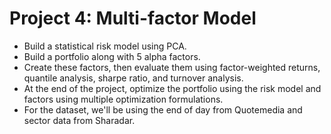 # Project 4: Multi-factor Model
* Build a statistical risk model using PCA. 
* Build a portfolio along with 5 alpha factors. 
* Create these factors, then evaluate them using factor-weighted returns, quantile analysis, sharpe ratio, and turnover analysis. 
* At the end of the project, optimize the portfolio using the risk model and factors using multiple optimization formulations. 
* For the dataset, we'll be using the end of day from Quotemedia and sector data from Sharadar.
